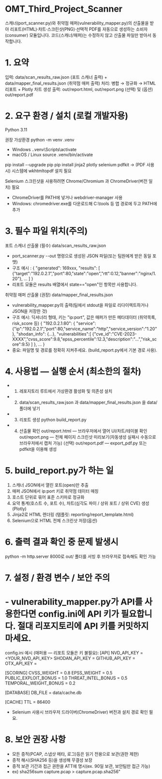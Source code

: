 # OMT_Third_Project_Scanner
스캐너(port_scanner.py)와 취약점 매퍼(vulnerability_mapper.py)의 산출물을 받아 리포트(HTML)·차트·스크린샷(PNG)·선택적 PDF를 자동으로 생성하는 소비자(consumer) 모듈입니다.
코드(스캐너/매퍼)는 수정하지 않고 산출물 파일만 받아서 동작합니다.

# 1. 요약
입력: data/scan_results_raw.json (포트 스캐너 출력) + data/mapper_final_results.json (취약점 매퍼 출력)
처리: 병합 → 정규화 → HTML 리포트 + Plotly 차트 생성
출력: out/report.html, out/report.png (선택) 및 (옵션) out/report.pdf

# 2. 요구 환경 / 설치 (로컬 개발자용)
Python 3.11

권장 가상환경
python -m venv .venv
- Windows
.\.venv\Scripts\activate
- macOS / Linux
source .venv/bin/activate

pip install --upgrade pip
pip install jinja2 plotly selenium pdfkit
-> (PDF 사용시) 시스템에 wkhtmltopdf 설치 필요

Selenium 스크린샷을 사용하려면 Chrome/Chromium 과 ChromeDriver(버전 일치) 필요

- ChromeDriver를 PATH에 넣거나 webdriver-manager 사용
- Windows: chromedriver.exe를 다운로드해 C:\tools 등 앱 경로에 두고 PATH에 추가

# 3. 필수 파일 위치(주의)
포트 스캐너 산출물 (필수)
data/scan_results_raw.json
- port_scanner.py --out 명령으로 생성된 JSON 파일(또는 팀원에게 받은 동일 포맷)
- 구조 예시 :
{
  "generated": 169xxx,
  "results": [
    {"target":"192.0.2.1","port":80,"state":"open","rtt":0.12,"banner":"nginx/1.20"},
    ...
  ]
}
- 리포트 모듈은 results 배열에서 state=="open"인 항목만 사용합니다.

취약점 매퍼 산출물 (권장)
data/mapper_final_results.json
- vulnerability_mapper.py의 출력(팀에서 stdout을 파일로 리다이렉트하거나 JSON을 저장한 것)
- 구조 예시: 딕셔너리 형태, 키는 "ip:port", 값은 매퍼가 만든 메타데이터 (취약목록, risk_score 등)
{
  "192.0.2.1:80": {
    "service": {"ip":"192.0.2.1","port":80,"service_name":"http","service_version":"1.20"},
    "shodan_info": {...},
    "vulnerabilities":[
      {"cve_id":"CVE-2023-XXXX","cvss_score":9.8,"epss_percentile":12.3,"description":"...","risk_score":9.5}
    ]
  },
  ...
}
- 중요: 파일명 및 경로를 정확히 지켜주세요. (build_report.py에서 기본 경로 사용).

# 4. 사용법 — 실행 순서 (최소한의 절차)
- 1. 레포지토리 루트에서 가상환경 활성화 및 의존성 설치
- 2. data/scan_results_raw.json 과 data/mapper_final_results.json 을 data/ 폴더에 넣기
- 3. 리포트 생성
python build_report.py
- 4. 산출물 확인
out/report.html — 브라우저에서 열어 UI/차트/테이블 확인
out/report.png — 전체 페이지 스크린샷 미리보기(자동생성 실패시 수동으로 브라우저에서 캡처 가능)
(선택) out/report.pdf — export_pdf.py 또는 pdfkit을 이용해 생성

# 5. build_report.py가 하는 일
1. 스캐너 JSON에서 열린 포트(open)만 추출
2. 매퍼 JSON에서 ip:port 키로 취약점 데이터 매칭
3. 호스트 단위로 묶어 표준 스키마로 정규화
4. 요약 통계(호스트 수, 포트 수), 차트(심각도 파이 / 상위 포트 / 상위 CVE) 생성 (Plotly)
5. Jinja2로 HTML 렌더링 (템플릿: reporting/report_template.html)
6. Selenium으로 HTML 전체 스크린샷 저장(옵션)

# 6. 출력 결과 확인 중 문제 발생시
python -m http.server 8000로 out/ 폴더를 서빙 후 브라우저로 접속해도 확인 가능

# 7. 설정 / 환경 변수 / 보안 주의
# - vulnerability_mapper.py가 API를 사용한다면 config.ini에 API 키가 필요합니다. 절대 리포지토리에 API 키를 커밋하지 마세요.
config.ini 예시 (매퍼용 — 리포트 모듈은 키 불필요):
[API]
NVD_API_KEY = <YOUR_NVD_API_KEY>
SHODAN_API_KEY =
GITHUB_API_KEY =
OTX_API_KEY =

[SCORING]
CVSS_WEIGHT = 0.8
EPSS_WEIGHT = 0.5
PUBLIC_EXPLOIT_BONUS = 1.0
THREAT_INTEL_BONUS = 0.5
TEMPORAL_WEIGHT_BONUS = 0.2

[DATABASE]
DB_FILE = data/cache.db

[CACHE]
TTL = 86400

- Selenium 사용시 브라우저 드라이버(ChromeDriver) 버전과 설치 경로 확인 필요.

# 8. 보안 권장 사항
- 모든 증적(PCAP, 스냅샷 메타, 로그)등은 읽기 전용으로 보관(권한 제한)
- 증적 해시(SHA256 등)을 생성해 무결성 보장
- 증적 보관 기간과 접근 권한을 ATT에 명시(ex. 90일 보관, 보안팀만 접근 가능)
- ex) sha256sum capture.pcap > capture.pcap.sha256"